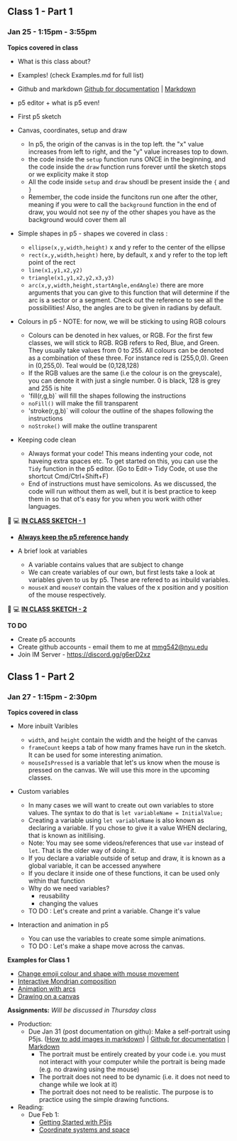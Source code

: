 ## Class 1 - Part 1
### Jan 25 - 1:15pm - 3:55pm

**Topics covered in class**

* What is this class about?
* Examples! (check Examples.md for full list)
* Github and markdown [Github for documentation](https://github.com/MathuraMG/Resources/blob/main/Github-for-documentation.md) | [Markdown](https://markdown-it.github.io/)
* p5 editor + what is p5 even!
* First p5 sketch 

* Canvas, coordinates, setup and draw
   * In p5, the origin of the canvas is in the top left. the "x" value increases from left to right, and the "y" value increases top to down.
   * the code inside the `setup` function runs ONCE in the beginning, and the code inside the `draw` function runs forever until the sketch stops or we explicity make it stop 
   * All the code inside `setup` and `draw` shoudl be present inside the `{` and `}`
   * Remember, the code inside the funcitons run one after the other, meaning if you were to call the `background` function in the end of draw, you would not see ny of the other shapes you have as the background would cover them all

* Simple shapes in p5 - shapes we covered in class :
   * `ellipse(x,y,width,height)`  x and y refer to the center of the ellipse
   * `rect(x,y,width,height)` here, by default, x and y refer to the top left point of the rect
   * `line(x1,y1,x2,y2)`
   * `triangle(x1,y1,x2,y2,x3,y3)`
   * `arc(x,y,width,height,startAngle,endAngle)` there are more arguments that you can give to this function that will determine if the arc is a sector or a segment. Check out the reference to see all the possibilities! Also, the angles are to be given in radians by default.

* Colours in p5 - NOTE: for now, we will be sticking to using RGB colours
  * Colours can be denoted in hex values, or RGB. For the first few classes, we will stick to RGB. RGB refers to Red, Blue, and Green. They usually take values from 0 to 255. All colours can be denoted as a combination of these three. For instance red is (255,0,0). Green in (0,255,0). Teal would be (0,128,128)
  * If the RGB values are the same (i.e the colour is on the greyscale), you can denote it with just a single number. 0 is black, 128 is grey and 255 is hite
  * 'fill(r,g,b)` will fill the shapes following the instructions
  * `noFill()` will make the fill transparent
  * 'stroke(r,g,b)` will colour the outline of the shapes following the instructions
  * `noStroke()` will make the outline transparent

* Keeping code clean
  * Always format your code! This means indenting your code, not haveing extra spaces etc. To get started on this, you can use the `Tidy` function in the p5 editor. (Go to Edit-> Tidy Code, ot use the shortcut Cmd/Ctrl+Shift+F)
  * End of instructions must have semicolons. As we discussed, the code will run without them as well, but it is best practice to keep them in so that ot's easy for you when you work wiith other languages.

🔴 💻 **[IN CLASS SKETCH - 1](https://editor.p5js.org/itp42/sketches/15dKNL0yz)**

* **[Always keep the p5 reference handy](https://p5js.org/reference/)**

* A brief look at variables
  * A variable contains values that are subject to change
  * We can create variables of our own, but first lests take a look at variables given to us by p5. These are refered to as inbuild variables.
  * `mouseX` and `mouseY` contain the values of the x position and y position of the mouse respectively.

🔴 💻 **[IN CLASS SKETCH - 2](https://editor.p5js.org/itp42/sketches/QElwCGm-L)**

**TO DO**
* Create p5 accounts
* Create github accounts - email them to me at mmg542@nyu.edu
* Join IM Server - https://discord.gg/g6erD2xz

## Class 1 - Part 2
### Jan 27 - 1:15pm - 2:30pm

**Topics covered in class**
* More inbuilt Varibles 
  * `width`, and `height` contain the width and the height of the canvas
  * `frameCount` keeps a tab of how many frames have run in the sketch. It can be used for some interesting animation.
  * `mouseIsPressed` is a variable that let's us know when the mouse is pressed on the canvas. We will use this more in the upcoming classes.

* Custom variables
  * In many cases we will want to create out own variables to store values. The syntax to do that is `let variableName = InitialValue;`
  * Creating a variable using `let variableName` is also known as declaring a variable. If you chose to give it a value WHEN declaring, that is known as initilising.
  * Note: You may see some videos/references that use `var` instead of `let`. That is the older way of doing it.
  * If you declare a variable outside of setup and draw, it is known as a global variable, it can be accessed anywhere
  * If you declare it inside one of these functions, it can be used only within that function
  * Why do we need variables?
    * reusability 
    * changing the values
  * TO DO : Let's create and print a variable. Change it's value

* Interaction and animation in p5
  * You can use the variables to create some simple animations.
  * TO DO : Let's make a shape move across the canvas.

**Examples for Class 1**
* [Change emoji colour and shape with mouse movement](https://editor.p5js.org/itp42/sketches/DPKwQyIK0)
* [Interactive Mondrian composition](https://editor.p5js.org/itp42/sketches/P4cRwLPYl)
* [Animation with arcs](https://editor.p5js.org/itp42/sketches/HKWOhem2H)
* [Drawing on a canvas](https://editor.p5js.org/itp42/sketches/Oc2UVds7w)


**Assignments:** 
*Will be discussed in Thursday class*
* Production: 
    * Due Jan 31 (post documentation on githu): Make a self-portrait using P5js. ([How to add images in markdown](https://github.com/MathuraMG/Resources/blob/main/Embedding-images-in-markdown.md)) | [Github for documentation](https://github.com/MathuraMG/Resources/blob/main/Github-for-documentation.md) | [Markdown](https://markdown-it.github.io/)
        * The portrait must be entirely created by your code i.e. you must not interact with your computer while the portrait is being made (e.g. no drawing using the mouse)
        * The portrait does not need to be dynamic (i.e. it does not need to change while we look at it)
        * The portrait does not need to be realistic. The purpose is to practice using the simple drawing functions.
* Reading:
    * Due Feb 1:
        * [Getting Started with P5js](https://p5js.org/get-started/)
        * [Coordinate systems and space](https://p5js.org/learn/coordinate-system-and-shapes.html)
